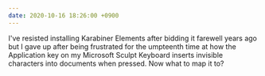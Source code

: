 ```yaml
---
date: 2020-10-16 18:26:00 +0900
---
```


I've resisted installing Karabiner Elements after bidding it farewell years ago but I gave up after being frustrated for the umpteenth time at how the Application key on my Microsoft Sculpt Keyboard inserts invisible characters into documents when pressed. Now what to map it to?
